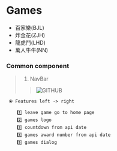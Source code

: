 # Games
* 百家樂(BJL)
* 炸金花(ZJH)
* 龍虎鬥(LHD)
* 萬人牛牛(NN)

### Common component
  > 1. NavBar
  >> ![GITHUB]( https://github.com/curtis567/FFUN_audio/blob/master/Image/Navbar.png "NavBar")
```
 ⦿ Features left -> right
 
    1️⃣ leave game go to home page
    2️⃣ games logo
    3️⃣ countdown from api date
    4️⃣ games award number from api date
    5️⃣ games dialog
```

